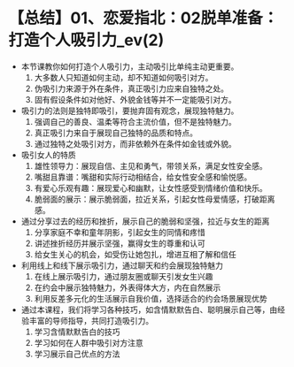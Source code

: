 # 【总结】01、恋爱指北：02脱单准备：打造个人吸引力_ev(2)

-   本节课教你如何打造个人吸引力，主动吸引比单纯主动更重要。
    1.  大多数人只知道如何主动，却不知道如何吸引对方。
    2.  伪吸引力来源于外在条件，真正吸引力应来自独特之处。
    3.  固有假设条件如对他好、外貌金钱等并不一定能吸引对方。
-   吸引力的法则是独特即吸引，要抛弃固有观念，展现独特魅力。
    1.  强调自己的善良、温柔等符合主流价值，但不是独特魅力。
    2.  真正吸引力来自于展现自己独特的品质和特点。
    3.  通过独特之处吸引对方，而非依赖外在条件如金钱或外貌。
-   吸引女人的特质
    1.  雄性领导力：展现自信、主见和勇气，带领关系，满足女性安全感。
    2.  嘴甜且靠谱：嘴甜和实际行动相结合，给女性安全感和愉悦感。
    3.  有爱心乐观有趣：展现爱心和幽默，让女性感受到情绪价值和快乐。
    4.  脆弱面的展示：展示脆弱面，拉近关系，引起女性母爱情感，打破距离感。
-   通过分享过去的经历和挫折，展示自己的脆弱和坚强，拉近与女生的距离
    1.  分享家庭不幸和童年阴影，引起女生的同情和疼惜
    2.  讲述挫折经历并展示坚强，赢得女生的尊重和认可
    3.  给女生关心的机会，如受伤让她包扎，增进互相了解和信任
-   利用线上和线下展示吸引力，通过聊天和约会展现独特魅力
    1.  在线上展示吸引力，通过朋友圈或聊天引发女生兴趣
    2.  在约会中展示独特魅力，外表得体大方，内在自然展示
    3.  利用反差多元化的生活展示自我价值，选择适合的约会场景展现优势
-   通过本课程，我们将学习各种技巧，如含情默默告白、聪明展示自己等，由经验丰富的导师指导，共同打造吸引力。 
    1.  学习含情默默告白的技巧
    2.  学习如何在人群中吸引对方注意
    3.  学习展示自己优点的方法